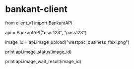 bankant-client
==============

from client_v1 import BankantAPI

api = BankantAPI("user123", "pass123")

image_id = api.image_upload("westpac_business_flexi.png")

print api.image_status(image_id)

print api.image_wait_result(image_id)
